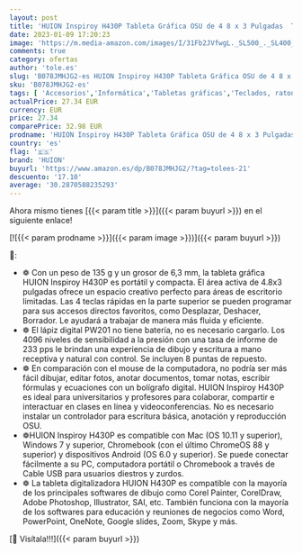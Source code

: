 ```yaml
---
layout: post
title: 'HUION Inspiroy H430P Tableta Gráfica OSU de 4 8 x 3 Pulgadas  Tableta de Dibujo con Lápiz óptico sin Batería  4 Teclas Personalizables  Compatible con Chromebook  Android  Windows y Mac'
date: 2023-01-09 17:20:23
image: 'https://m.media-amazon.com/images/I/31Fb2JVfwgL._SL500_._SL400_.jpg'
comments: true
category: ofertas
author: 'tole.es'
slug: 'B078JMHJG2-es HUION Inspiroy H430P Tableta Gráfica OSU de 4 8 x 3...'
sku: 'B078JMHJG2-es'
tags: [ 'Accesorios','Informática','Tabletas gráficas','Teclados, ratones y periféricos de entrada','huion','lápiz','🇪🇸', ]
actualPrice: 27.34 EUR
currency: EUR
price: 27.34
comparePrice: 32.98 EUR
prodname: 'HUION Inspiroy H430P Tableta Gráfica OSU de 4 8 x 3 Pulgadas  Tableta de Dibujo con Lápiz óptico sin Batería  4 Teclas Personalizables  Compatible con Chromebook  Android  Windows y Mac'
country: 'es'
flag: '🇪🇸'
brand: 'HUION'
buyurl: 'https://www.amazon.es/dp/B078JMHJG2/?tag=tolees-21'
descuento: '17.10'
average: '30.2870588235293'
---
```


Ahora mismo tienes [{{< param title >}}]({{< param buyurl >}}) en el siguiente enlace!

[![{{< param prodname >}}]({{< param image >}})]({{< param buyurl >}})

🔎:

- ❁ Con un peso de 135 g y un grosor de 6,3 mm, la tableta gráfica HUION Inspiroy H430P es portátil y compacta. El área activa de 4.8x3 pulgadas ofrece un espacio creativo perfecto para áreas de escritorio limitadas. Las 4 teclas rápidas en la parte superior se pueden programar para sus accesos directos favoritos, como Desplazar, Deshacer, Borrador. Le ayudará a trabajar de manera más fluida y eficiente.
- ❁ El lápiz digital PW201 no tiene batería, no es necesario cargarlo. Los 4096 niveles de sensibilidad a la presión con una tasa de informe de 233 pps le brindan una experiencia de dibujo y escritura a mano receptiva y natural con control. Se incluyen 8 puntas de repuesto.
- ❁ En comparación con el mouse de la computadora, no podría ser más fácil dibujar, editar fotos, anotar documentos, tomar notas, escribir fórmulas y ecuaciones con un bolígrafo digital. HUION Inspiroy H430P es ideal para universitarios y profesores para colaborar, compartir e interactuar en clases en línea y videoconferencias. No es necesario instalar un controlador para escritura básica, anotación y reproducción OSU.
- ❁HUION Inspiroy H430P es compatible con Mac (OS 10.11 y superior), Windows 7 y superior, Chromebook (con el último ChromeOS 88 y superior) y dispositivos Android (OS 6.0 y superior). Se puede conectar fácilmente a su PC, computadora portátil o Chromebook a través de Cable USB para usuarios diestros y zurdos.
- ❁ La tableta digitalizadora HUION H430P es compatible con la mayoría de los principales softwares de dibujo como Corel Painter, CorelDraw, Adobe Photoshop, Illustrator, SAI, etc. También funciona con la mayoría de los softwares para educación y reuniones de negocios como Word, PowerPoint, OneNote, Google slides, Zoom, Skype y más.

[🛒 Visítala!!!]({{< param buyurl >}})
